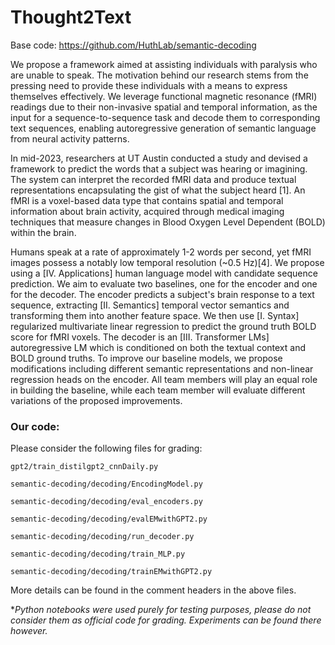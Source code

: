 # Thought2Text

Base code: https://github.com/HuthLab/semantic-decoding

We propose a framework aimed at assisting individuals with paralysis who are unable to speak. The motivation behind our research stems from the pressing need to provide these individuals with a means to express themselves effectively. We leverage functional magnetic resonance (fMRI) readings due to their non-invasive spatial and temporal information, as the input for a sequence-to-sequence task and decode them to corresponding text sequences, enabling autoregressive generation of semantic language from neural activity patterns.

In mid-2023, researchers at UT Austin conducted a study and devised a framework to predict the words that a subject was hearing or imagining. The system can interpret the recorded fMRI data and produce textual representations encapsulating the gist of what the subject heard [1]. An fMRI is a voxel-based data type that contains spatial and temporal information about brain activity, acquired through medical imaging techniques that measure changes in Blood Oxygen Level Dependent (BOLD) within the brain.

Humans speak at a rate of approximately 1-2 words per second, yet fMRI images possess a notably low temporal resolution (~0.5 Hz)[4]. We propose using a [IV. Applications] human language model with candidate sequence prediction. We aim to evaluate two baselines, one for the encoder and one for the decoder. The encoder predicts a subject's brain response to a text sequence, extracting [II. Semantics] temporal vector semantics and transforming them into another feature space. We then use [I. Syntax] regularized multivariate linear regression to predict the ground truth BOLD score for fMRI voxels. The decoder is an [III. Transformer LMs] autoregressive LM which is conditioned on both the textual context and BOLD ground truths. To improve our baseline models, we propose modifications including different semantic representations and non-linear regression heads on the encoder. All team members will play an equal role in building the baseline, while each team member will evaluate different variations of the proposed improvements.

### Our code:
Please consider the following files for grading:

`gpt2/train_distilgpt2_cnnDaily.py`

`semantic-decoding/decoding/EncodingModel.py`

`semantic-decoding/decoding/eval_encoders.py`

`semantic-decoding/decoding/evalEMwithGPT2.py`

`semantic-decoding/decoding/run_decoder.py`

`semantic-decoding/decoding/train_MLP.py`

`semantic-decoding/decoding/trainEMwithGPT2.py`

More details can be found in the comment headers in the above files.

*_Python notebooks were used purely for testing purposes, please do not consider them as official code for grading. Experiments can be found there however._
